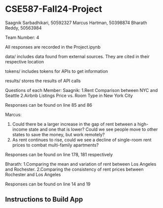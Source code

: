 # CSE587-Fall24-Project
Saagnik Sarbadhikari, 50592327
Marcus Hartman, 50398874
Bharath Reddy, 50563984

Team Number: 4

All responses are recorded in the Project.ipynb

data/ includes data found from external sources. They are cited in their respective location

tokens/ includes tokens for APIs to get information

results/ stores the results of API calls


Questions of each Member:
Saagnik:
1.Rent Comparison between NYC and Seattle
2.Airbnb Listings Price vs. Room Type in New York City 

Responses can be found on line 85 and 86

Marcus:
1. Could there be a larger increase in the gap of rent between a high-income state and one that is lower? Could we see people move to other states to save the money, but work remotely?
2. As rent continues to rise, could we see a decline of single-room rent prices to combat multi-family apartments?

Responses can be found on line 178, 181 respectively

Bharath:
1.Comparing the mean and variation of rent between Los Angeles and Rochester.
2.Comparing the consistency of rent prices between Rochester and Los Angeles

Responses can be found on line 14 and 19


## Instructions to Build App